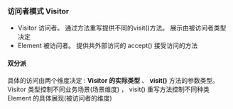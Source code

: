 ### 访问者模式 Visitor
 + Visitor 访问者。 通过方法重写提供不同的visit()方法。 展示由被访问者类型决定
 + Element 被访问者。 提供共外部访问的 accept() 接受访问的方法
#### 双分派
  具体的访问由两个维度决定 : **Visitor 的实际类型**  、  **visit()** 方法的参数类型。
  Visitor 类型控制不同业务场景(场景维度) ， visit() 重写方法控制不同种类 Element 的具体展现(被访问者的维度)
  
